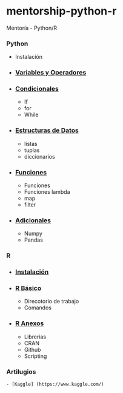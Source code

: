 # mentorship-python-r
Mentoría - Python/R

### Python
- Instalación
- ### [Variables y Operadores](https://github.com/axelgr/mentorship-python-r/blob/master/p_01.md)
- ### [Condicionales](https://github.com/axelgr/mentorship-python-r/blob/master/p_02.md)
    - If
    - for 
    - While 

- ### [Estructuras de Datos](https://github.com/axelgr/mentorship-python-r/blob/master/p_03.md)
    - listas
    - tuplas
    - diccionarios

- ### [Funciones](https://github.com/axelgr/mentorship-python-r/blob/master/p_04.md)
    - Funciones
    - Funciones lambda
    - map 
    - filter

- ### [Adicionales](https://github.com/axelgr/mentorship-python-r/blob/master/p_05.md)
    - Numpy
    - Pandas


### R

- ### [Instalación](https://github.com/axelgr/mentorship-python-r/blob/master/r_01.md)

- ### [R Básico](https://github.com/axelgr/mentorship-python-r/blob/master/r_02.md)
    - Direcotorio de trabajo
    - Comandos

- ### [R Anexos](https://github.com/axelgr/mentorship-python-r/blob/master/r_03.md)
    - Librerias
    - CRAN
    - Github
    - Scripting 



### Artilugios
    - [Kaggle] (https://www.kaggle.com/)